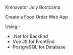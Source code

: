 Krenavator July Bootcamp

Create a Food Order Web App

Using:-
- .Net for BackEnd
- Vue JS for FrontEnd
- PostgreSQL for Database
